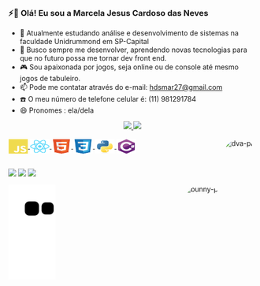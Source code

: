 ### ⚡🐹 Olá! Eu sou a Marcela Jesus Cardoso das Neves 


- 🌱  Atualmente estudando análise e desenvolvimento de sistemas na faculdade Unidrummond em SP-Capital
- 🌱  Busco sempre me desenvolver, aprendendo novas tecnologias para que no futuro possa me tornar dev front end.
- 🎮  Sou apaixonada por jogos, seja online ou de console até mesmo jogos de tabuleiro.
- 📫  Pode me contatar através do e-mail: hdsmar27@gmail.com 
-  ☎️ O meu número de telefone celular é: (11) 981291784
- 😄 Pronomes : ela/dela







<div align="center">
  <a href="https://github.com/marcelajcn">
  <img height="180em" src="https://github-readme-stats.vercel.app/api?username=marcelajcn&show_icons=true&theme=dracula&include_all_commits=true&count_private=true"/>
  <img height="180em" src="https://github-readme-stats.vercel.app/api/top-langs/?username=marcelajcn&layout=compact&langs_count=7&theme=dracula"/>
</div>
<div style="display: inline_block"><br>
  <img align="center" alt="Ma-Js" height="30" width="40" src="https://raw.githubusercontent.com/devicons/devicon/master/icons/javascript/javascript-plain.svg">
  <img align="center" alt="Ma-React" height="30" width="40" src="https://raw.githubusercontent.com/devicons/devicon/master/icons/react/react-original.svg">
  <img align="center" alt="Ma-HTML" height="30" width="40" src="https://raw.githubusercontent.com/devicons/devicon/master/icons/html5/html5-original.svg">
  <img align="center" alt="Ma-CSS" height="30" width="40" src="https://raw.githubusercontent.com/devicons/devicon/master/icons/css3/css3-original.svg">
  <img align="center" alt="Ma-Python" height="30" width="40" src="https://raw.githubusercontent.com/devicons/devicon/master/icons/python/python-original.svg">
  <img align="center" alt="Ma-Csharp" height="30" width="40" src="https://raw.githubusercontent.com/devicons/devicon/master/icons/csharp/csharp-original.svg">
  <img align="right" alt="dva-pic" height="150" style="border-radius:50px;" src="https://64.media.tumblr.com/026bb40fc74ae2d1e3e292f9aa3c9cff/tumblr_pduz8uxyHM1r3xm9no2_500.gif?width=676&height=676">
</div>
  
  ##
 
<div> 

     
  <a href="https://instagram.com/ximoonlightz" target="_blank"><img src="https://img.shields.io/badge/-Instagram-%23E4405F?style=for-the-badge&logo=instagram&logoColor=white" target="_blank"></a>
  <a href = "mailto:hdsmar27@gmail.com"><img src="https://img.shields.io/badge/-Gmail-%23333?style=for-the-badge&logo=gmail&logoColor=white" target="_blank"></a>
  <a href="https://www.linkedin.com/in/marcela-cardoso-b7a151bb/" target="_blank"><img src="https://img.shields.io/badge/-LinkedIn-%230077B5?style=for-the-badge&logo=linkedin&logoColor=white" target="_blank"></a> 
 
 </a>    <img align="right" alt="bunny-pic" height="150" style="border-radius:50px;" src="https://th.bing.com/th/id/R.22bb27b4899001c83b0282a84f692c8a?rik=%2f9UfLlRFSYc9uQ&riu=http%3a%2f%2fpa1.narvii.com%2f6415%2f77158f5c30a1fb4d3c3e6d4e9c5e1462cb23f9dc_00.gif&ehk=ZqDqL6tYnlOJNT4aYFeHAZGnwI%2fo5UM%2bxihyLi%2b1vn4%3d&risl=&pid=ImgRaw&r=0?width=676&height=676">
</div>


     
 
  ![Snake animation](https://github.com/rafaballerini/rafaballerini/blob/output/github-contribution-grid-snake.svg)
 
</div>

  
  
